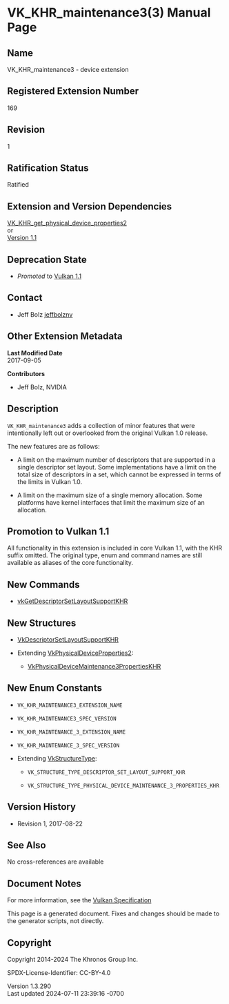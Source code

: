 # VK_KHR_maintenance3(3) Manual Page

## Name

VK_KHR_maintenance3 - device extension



## <a href="#_registered_extension_number" class="anchor"></a>Registered Extension Number

169

## <a href="#_revision" class="anchor"></a>Revision

1

## <a href="#_ratification_status" class="anchor"></a>Ratification Status

Ratified

## <a href="#_extension_and_version_dependencies" class="anchor"></a>Extension and Version Dependencies

[VK_KHR_get_physical_device_properties2](https://registry.khronos.org/vulkan/specs/1.3-extensions/man/html/VK_KHR_get_physical_device_properties2.html)  
or  
[Version 1.1](#versions-1.1)  

## <a href="#_deprecation_state" class="anchor"></a>Deprecation State

- *Promoted* to <a
  href="https://registry.khronos.org/vulkan/specs/1.3-extensions/html/vkspec.html#versions-1.1-promotions"
  target="_blank" rel="noopener">Vulkan 1.1</a>

## <a href="#_contact" class="anchor"></a>Contact

- Jeff Bolz <a
  href="https://github.com/KhronosGroup/Vulkan-Docs/issues/new?body=%5BVK_KHR_maintenance3%5D%20@jeffbolznv%0A*Here%20describe%20the%20issue%20or%20question%20you%20have%20about%20the%20VK_KHR_maintenance3%20extension*"
  target="_blank" rel="nofollow noopener"><em></em>jeffbolznv</a>

## <a href="#_other_extension_metadata" class="anchor"></a>Other Extension Metadata

**Last Modified Date**  
2017-09-05

**Contributors**  
- Jeff Bolz, NVIDIA

## <a href="#_description" class="anchor"></a>Description

`VK_KHR_maintenance3` adds a collection of minor features that were
intentionally left out or overlooked from the original Vulkan 1.0
release.

The new features are as follows:

- A limit on the maximum number of descriptors that are supported in a
  single descriptor set layout. Some implementations have a limit on the
  total size of descriptors in a set, which cannot be expressed in terms
  of the limits in Vulkan 1.0.

- A limit on the maximum size of a single memory allocation. Some
  platforms have kernel interfaces that limit the maximum size of an
  allocation.

## <a href="#_promotion_to_vulkan_1_1" class="anchor"></a>Promotion to Vulkan 1.1

All functionality in this extension is included in core Vulkan 1.1, with
the KHR suffix omitted. The original type, enum and command names are
still available as aliases of the core functionality.

## <a href="#_new_commands" class="anchor"></a>New Commands

- [vkGetDescriptorSetLayoutSupportKHR](https://registry.khronos.org/vulkan/specs/1.3-extensions/man/html/vkGetDescriptorSetLayoutSupportKHR.html)

## <a href="#_new_structures" class="anchor"></a>New Structures

- [VkDescriptorSetLayoutSupportKHR](https://registry.khronos.org/vulkan/specs/1.3-extensions/man/html/VkDescriptorSetLayoutSupportKHR.html)

- Extending
  [VkPhysicalDeviceProperties2](https://registry.khronos.org/vulkan/specs/1.3-extensions/man/html/VkPhysicalDeviceProperties2.html):

  - [VkPhysicalDeviceMaintenance3PropertiesKHR](https://registry.khronos.org/vulkan/specs/1.3-extensions/man/html/VkPhysicalDeviceMaintenance3PropertiesKHR.html)

## <a href="#_new_enum_constants" class="anchor"></a>New Enum Constants

- `VK_KHR_MAINTENANCE3_EXTENSION_NAME`

- `VK_KHR_MAINTENANCE3_SPEC_VERSION`

- `VK_KHR_MAINTENANCE_3_EXTENSION_NAME`

- `VK_KHR_MAINTENANCE_3_SPEC_VERSION`

- Extending [VkStructureType](https://registry.khronos.org/vulkan/specs/1.3-extensions/man/html/VkStructureType.html):

  - `VK_STRUCTURE_TYPE_DESCRIPTOR_SET_LAYOUT_SUPPORT_KHR`

  - `VK_STRUCTURE_TYPE_PHYSICAL_DEVICE_MAINTENANCE_3_PROPERTIES_KHR`

## <a href="#_version_history" class="anchor"></a>Version History

- Revision 1, 2017-08-22

## <a href="#_see_also" class="anchor"></a>See Also

No cross-references are available

## <a href="#_document_notes" class="anchor"></a>Document Notes

For more information, see the <a
href="https://registry.khronos.org/vulkan/specs/1.3-extensions/html/vkspec.html#VK_KHR_maintenance3"
target="_blank" rel="noopener">Vulkan Specification</a>

This page is a generated document. Fixes and changes should be made to
the generator scripts, not directly.

## <a href="#_copyright" class="anchor"></a>Copyright

Copyright 2014-2024 The Khronos Group Inc.

SPDX-License-Identifier: CC-BY-4.0

Version 1.3.290  
Last updated 2024-07-11 23:39:16 -0700
